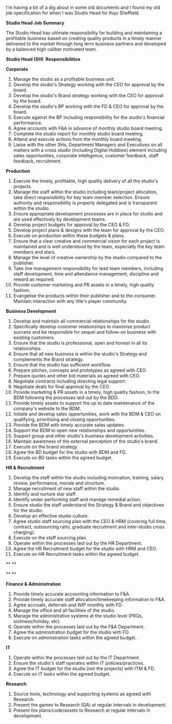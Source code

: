 
I'm having a bit of a dig about in some old documents and I found my old
job specification for when I was Studio Head for Kuju Sheffield.

**Studio Head Job Summary**

The Studio Head has ultimate responsibility for building and maintaining
a profitable business based on creating quality products in a timely
manner delivered to the market through long term business partners and
developed by a balanced high caliber motivated team.

**Studio Head (SH)  Responsibilities**

**Corporate**

1.  Manage the studio as a profitable business unit.
2.  Develop the studio's Strategy working with the CEO for approval by
    the board.
3.  Develop the studio's Brand strategy working with the CEO for
    approval by the board.
4.  Develop the studio's BP working with the FD & CEO for approval by
    the board.
5.  Execute against the BP including responsibility for the studio's
    financial performance.
6.  Agree accounts with F&A in advance of monthly studio board meeting.
7.  Complete the studio report for monthly studio board meeting.
8.  Attend and execute actions from the monthly board meeting.
9.  Liaise with the other SHs, Department Managers and Executives on all
    matters with a cross studio (including Digital Hobbies) element
    including sales opportunities, corporate intelligence, customer
    feedback, staff feedback, recruitment.

**Production**

1.  Execute the timely, profitable, high quality delivery of all the
    studio's projects.
2.  Manage the staff within the studio including team/project
    allocation, take direct responsibility for key team member
    selection. Ensure authority and responsibility is properly delegated
    and is transparent within the studio.
3.  Ensure appropriate development processes are in place for studio and
    are used effectively by development teams.
4.  Develop project budgets for approval by the CEO & FD.
5.  Develop project plans & designs with the team for approval by the
    CEO.
6.  Execute on production within these budgets & plans.
7.  Ensure that a clear creative and commercial vision for each project
    is maintained and is well understood by the team, especially the key
    team members and stars.
8.  Manage the level of creative ownership by the studio compared to the
    publisher.
9.  Take line management responsibility for lead team members, including
    staff development, time and attendance management, discipline and
    reward as required.
10. Provide customer marketing and PR assets in a timely, high quality
    fashion.
11. Evangelise the products within their publisher and to the consumer.
    Maintain interaction with any title's player community.

**Business Development**

1.  Develop and maintain all commercial relationships for the studio.
2.  Specifically develop customer relationships to maximise product
    success and be responsible for sequel and follow-on business with
    existing customers.
3.  Ensure that the studio is professional, open and honest in all its
    relationships.
4.  Ensure that all new business is within the studio's Strategy and
    complements the Brand strategy.
5.  Ensure that the studio has sufficient workflow.
6.  Prepare pitches, concepts and prototypes as agreed with CEO.
7.  Prepare quotes and other bid materials as agreed with CEO.
8.  Negotiate contracts including directing legal support.
9.  Negotiate deals for final approval by the CEO.
10. Provide marketing & PR assets in a timely, high quality fashion, to
    the BDM following the processes laid out by the BDD.
11. Provide timely assets to support the up to date maintenance of the
    company's website to the BDM.
12. Initiate and develop sales opportunities, work with the BDM & CEO on
    qualifying, prioritising and closing opportunities.
13. Provide the BDM with timely accurate sales updates.
14. Support the BDM to open new relationships and opportunities.
15. Support group and other studio's business development activities.
16. Maintain awareness of the external perception of the studio's brand.
17. Execute on the brand strategy.
18. Agree the BD budget for the studio with BDM and FD.
19. Execute on BD tasks within the agreed budget.

**HR & Recruitment**

1.  Develop the staff within the studio including motivation, training,
    salary review, performance, morale and structure.
2.  Manage recruitment of new staff within the studio.
3.  Identify and nurture star staff.
4.  Identify under performing staff and manage remedial action.
5.  Ensure studio the staff understand the Strategy & Brand and
    objectives for the studio.
6.  Develop an effective studio culture.
7.  Agree studio staff sourcing plan with the CEO & HRM (covering full
    time, contract, outsourcing ratio, graduate recruitment and
    inter-studio cross charging).
8.  Execute on the staff sourcing plan.
9.  Operate within the processes laid out by the HR Department.
10. Agree the HR Recruitment budget for the studio with HRM and CEO.
11. Execute on HR Recruitment tasks within the agreed budget.

\*\*
\*\*

\*\* \*\*

**Finance & Administration**

1.  Provide timely accurate accounting information to F&A.
2.  Provide timely accurate staff allocation/timekeeping information to
    F&A.
3.  Agree accruals, deferrals and WIP monthly with FD.
4.  Manage the office and all facilities of the studio.
5.  Manage the administrative systems at the studio level (PRQs,
    sickness/holiday, etc).
6.  Operate within the processes laid out by the F&A Department.
7.  Agree the administration budget for the studio with FD.
8.  Execute on administration tasks within the agreed budget.

**IT**

1.  Operate within the processes laid out by the IT Department.
2.  Ensure the studio's staff operates within IT policies/practices.
3.  Agree the IT budget for the studio (not the projects) with ITM & FD.
4.  Execute on IT tasks within the agreed budget.

**Research**

1.  Source tools, technology and supporting systems as agreed with
    Research.
2.  Present the games to Research (QA) at regular intervals in
    development.
3.  Present the plans/code/assets to Research at regular intervals in
    development.
